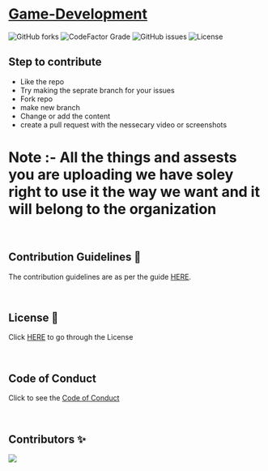 # [Game-Development](https://github.com/Developer-Student-Clubs-MMDU/Game-Development)


 ![GitHub forks](https://img.shields.io/github/forks/Developer-Student-Clubs-MMDU/Game-Development?label=Forks&style=for-the-badge) 
 ![CodeFactor Grade](https://img.shields.io/codefactor/grade/github/Developer-Student-Clubs-MMDU/Game-Development?style=for-the-badge)
 ![GitHub issues](https://img.shields.io/github/issues/Developer-Student-Clubs-MMDU/Game-Development?style=for-the-badge) 
 ![License](https://img.shields.io/github/license/Developer-Student-Clubs-MMDU/Game-Development?style=for-the-badge)
 
 
## Step to contribute
- Like the repo
- Try making the seprate branch for your issues
- Fork repo
- make new branch
- Change or add the content
- create a pull request with the nessecary video or screenshots



# Note :- All the things and assests you are uploading we have soley right to use it the way we want and it will belong to the organization



<br>


## Contribution Guidelines 🧾
The contribution guidelines are as per the guide [HERE](https://github.com/Developer-Student-Clubs-MMDU/Game-Development/blob/master/CONTRIBUTING.md).


<br>


## License 📑
Click [HERE](https://github.com/Developer-Student-Clubs-MMDU/Game-Development/blob/master/License.md) to go through the License


<br>


## Code of Conduct

Click to see the [Code of Conduct](https://github.com/Developer-Student-Clubs-MMDU/Game-Development/blob/master/CODE_OF_CONDUCT.md)



<br>


## Contributors ✨

<a href="https://github.com/Developer-Student-Clubs-MMDU/Game-Development/graphs/contributors">
  <img src="https://contrib.rocks/image?repo=Developer-Student-Clubs-MMDU/Game-Development" />
</a>
